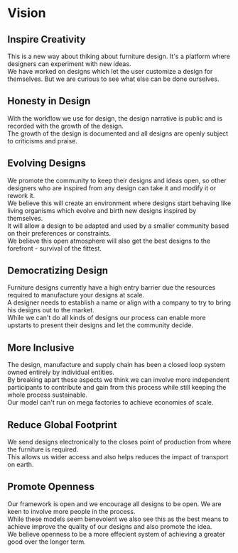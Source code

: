 # Vision

## Inspire Creativity
This is a new way about thiking about furniture design. It's a platform where designers can experiment with new ideas.  
We have worked on designs which let the user customize a design for themselves. But we are curious to see what else can be done ourselves.  

## Honesty in Design
With the workflow we use for design, the design narrative is public and is recorded with the growth of the design.  
The growth of the design is documented and all designs are openly subject to criticisms and praise.  

## Evolving Designs
We promote the community to keep their designs and ideas open, so other designers who are inspired from any design can take it and modify it or rework it.  
We believe this will create an environment where designs start behaving like living organisms which evolve and birth new designs inspired by themselves.   
It will allow a design to be adapted and used by a smaller community based on their preferences or constraints.  
We believe this open atmosphere will also get the best designs to the forefront - survival of the fittest.  

## Democratizing Design
Furniture designs currently have a high entry barrier due the resources required to manufacture your designs at scale.  
A designer needs to establish a name or align with a company to try to bring his designs out to the market.  
While we can't do all kinds of designs our process can enable more upstarts to present their designs and let the community decide.  

## More Inclusive
The design, manufacture and supply chain has been a closed loop system owned entirely by individual entities.  
By breaking apart these aspects we think we can involve more independent participants to contribute and gain from this process while still keeping the whole process sustainable.  
Our model can't run on mega factories to achieve economies of scale.  

## Reduce Global Footprint
We send designs electronically to the closes point of production from where the furniture is required.  
This allows us wider access and also helps reduces the impact of transport on earth.  

## Promote Openness
Our framework is open and we encourage all designs to be open. We are keen to involve more people in the process.  
While these models seem benevolent we also see this as the best means to achieve improve the quality of our designs and also promote the idea.  
We believe openness to be a more effecient system of achieving a greater good over the longer term.  
